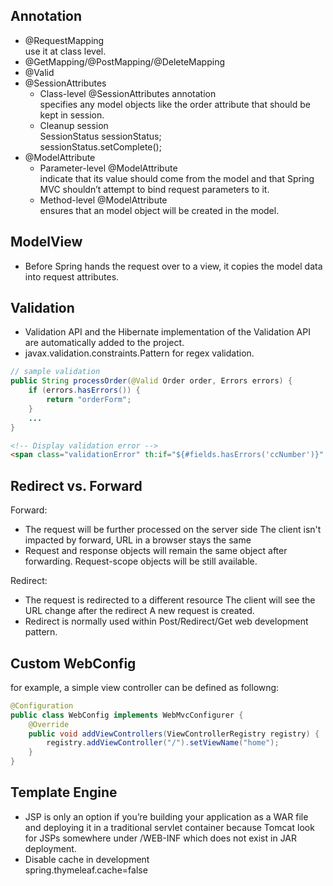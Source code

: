 ## Annotation
- @RequestMapping  
  use it at class level.  
- @GetMapping/@PostMapping/@DeleteMapping
- @Valid
- @SessionAttributes  
  - Class-level @SessionAttributes annotation  
    specifies any model objects like the order attribute that should be kept in session.  
  - Cleanup session  
    SessionStatus sessionStatus;  
    sessionStatus.setComplete();
- @ModelAttribute  
  - Parameter-level @ModelAttribute  
    indicate that its value should come from the model and that Spring MVC shouldn’t attempt to bind request parameters to it.  
  - Method-level @ModelAttribute  
    ensures that an model object will be created in the model.  

## ModelView
- Before Spring hands the request over to a
view, it copies the model data into request attributes.  

## Validation
- Validation API and the Hibernate implementation of the Validation API are automatically added to the project.  
- javax.validation.constraints.Pattern for regex validation.  
```java
// sample validation
public String processOrder(@Valid Order order, Errors errors) {
    if (errors.hasErrors()) {
        return "orderForm";
    }
    ...
}
```
```html
<!-- Display validation error -->
<span class="validationError" th:if="${#fields.hasErrors('ccNumber')}" th:errors="*{ccNumber}">CC Num Error</span>
```

## Redirect vs. Forward
Forward:
- The request will be further processed on the server side
The client isn't impacted by forward, URL in a browser stays the same
- Request and response objects will remain the same object after forwarding. Request-scope objects will be still available.
    
Redirect:
- The request is redirected to a different resource
The client will see the URL change after the redirect
A new request is created.
- Redirect is normally used within Post/Redirect/Get web development pattern.  

## Custom WebConfig
for example, a simple view controller can be defined as followng:  
```java
@Configuration
public class WebConfig implements WebMvcConfigurer {
    @Override
    public void addViewControllers(ViewControllerRegistry registry) {
        registry.addViewController("/").setViewName("home");
    }
}
```
## Template Engine
- JSP is only an option if you’re building your application as a WAR file and deploying it in a traditional servlet container because Tomcat look for JSPs somewhere under /WEB-INF which does not exist in JAR deployment.  
- Disable cache in development  
  spring.thymeleaf.cache=false

